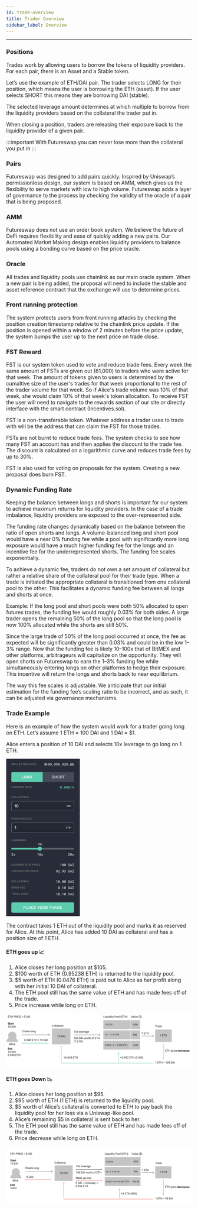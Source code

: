 ```yaml
---
id: trade-overview
title: Trader Overview
sidebar_label: Overview
---
```


---

### Positions  

Trades work by allowing users to borrow the tokens of liquidity providers. For each pair, there is an Asset and a Stable token. 

Let’s use the example of ETH/DAI pair. The trader selects LONG for their position, which means the user is borrowing the ETH (asset). If the user selects SHORT this means they are borrowing DAI (stable). 

The selected leverage amount determines at which multiple to borrow from the liquidity providers based on the collateral the trader put in. 

When closing a position, traders are releasing their exposure back to the liquidity provider of a given pair.

:::important
With Futureswap you can never lose more than the collateral you put in 
:::

### Pairs 

Futureswap was designed to add pairs quickly. Inspired by Uniswap’s permissionless design, our system is based on AMM, which gives us the flexibility to serve markets with low to high volume. Futureswap adds a layer of governance to the process by checking the validity of the oracle of a pair that is being proposed. 

### AMM

Futureswap does not use an order book system. We believe the future of DeFi requires flexibility and ease of quickly adding a new pairs. Our Automated Market Making design enables liquidity providers to balance pools using a bonding curve based on the price oracle.

### Oracle

All trades and liquidity pools use chainlink as our main oracle system. When a new pair is being added, the proposal will need to include the stable and asset reference contract that the exchange will use to determine prices.

### Front running protection

The system protects users from front running attacks by checking the position creation timestamp relative to the chainlink price update. If the position is opened within a window of 2 minutes before the price update, the system bumps the user up to the next price on trade close.


### FST Reward

FST is our system token used to vote and reduce trade fees. Every week the same amount of FSTs are given out (61,000) to traders who were active for that week. The amount of tokens given to users is determined by the cumaltive size of the user's trades for that week proportional to the rest of the trader volume for that week. So if Alice's trade volume was 10% of that week, she would claim 10% of that week's token allocation. To receive FST the user will need to navigate to the rewards section of our site or directly interface with the smart contract (Incentives.sol). 

FST is a non-transferable token. Whatever address a trader uses to trade with will be the address that can claim the FST for those trades. 

FSTs are not burnt to reduce trade fees. The system checks to see how many FST an account has and then applies the discount to the trade fee. The discount is calculated on a logarithmic curve and reduces trade fees by up to 30%.

FST is also used for voting on proposals for the system. Creating a new proposal does burn FST.


### Dynamic Funding Rate

Keeping the balance between longs and shorts is important for our system to achieve maximum returns for liquidity providers. In the case of a trade imbalance, liquidity providers are exposed to the over-represented side.

The funding rate changes dynamically based on the balance between the ratio of open shorts and longs. A volume-balanced long and short pool would have a near 0% funding fee while a pool with significantly more long exposure would have a much higher funding fee for the longs and an incentive fee for the underrepresented shorts. The funding fee scales exponentially.

To achieve a dynamic fee, traders do not own a set amount of collateral but rather a relative share of the collateral pool for their trade type. When a trade is initiated the appropriate collateral is transitioned from one collateral pool to the other. This facilitates a dynamic funding fee between all longs and shorts at once.

Example: If the long pool and short pools were both 50% allocated to open futures trades, the funding fee would roughly 0.03% for both sides. A large trader opens the remaining 50% of the long pool so that the long pool is now 100% allocated while the shorts are still 50%.

Since the large trade of 50% of the long pool occurred at once, the fee as expected will be significantly greater than 0.03% and could be in the low 1–3% range. Now that the funding fee is likely 10–100x that of BitMEX and other platforms, arbitrageurs will capitalize on the opportunity. They will open shorts on Futureswap to earn the 1–3% funding fee while simultaneously entering longs on other platforms to hedge their exposure. This incentive will return the longs and shorts back to near equilibrium.

The way this fee scales is adjustable. We anticipate that our initial estimation for the funding fee’s scaling ratio to be incorrect, and as such, it can be adjusted via governance mechanisms.



### Trade Example
Here is an example of how the system would work for a trader going long on ETH. Let’s assume 1 ETH = 100 DAI and 1 DAI = $1.

Alice enters a position of 10 DAI and selects 10x leverage to go long on 1 ETH. 

 <p><img width='200' height='auto' src="../static/img/trade_setup.png" title="*"/></p>


The contract takes 1 ETH out of the liquidity pool and marks it as reserved for Alice. At this point, Alice has added 10 DAI as collateral and has a position size of 1 ETH.

#### ETH goes up 📈

1. Alice closes her long position at $105.
1. $100 worth of ETH (0.95238 ETH) is returned to the liquidity pool.
1. $5 worth of ETH (0.0476 ETH) is paid out to Alice as her profit along with her initial 10 DAI of collateral.
1. The ETH pool still has the same value of ETH and has made fees off of the trade.
1. Price increase while long on ETH.

![alt text](../static/img/eth_go_up.png "eth_go_up")

#### ETH goes Down 📉

1. Alice closes her long position at $95.
1. $95 worth of ETH (1 ETH) is returned to the liquidity pool.
1. $5 worth of Alice’s collateral is converted to ETH to pay back the liquidity pool for her loss via a Uniswap-like pool.
1. Alice’s remaining $5 in collateral is sent back to her.
1. The ETH pool still has the same value of ETH and has made fees off of the trade.
1. Price decrease while long on ETH.

![alt text](../static/img/eth_go_down.png "eth_go_down")

